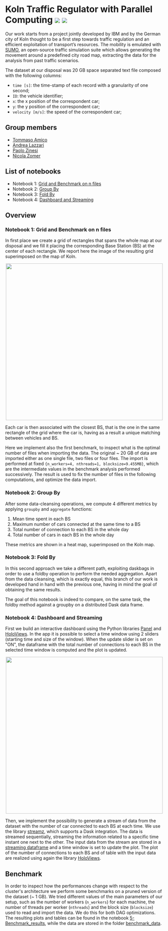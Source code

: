 # Koln Traffic Regulator with Parallel Computing ![ ](https://img.shields.io/badge/python-3c78aa?style=for-the-badge&logo=python&logoColor=ffe874) ![ ](https://img.shields.io/badge/dask-white?style=for-the-badge&logo=dask&logoColor=cc5537)
Our work starts from a project jointly developed by IBM and by the German city of Koln thought to be a first step towards traffic regulation and an efficient exploitation of transport’s resources. The mobility is emulated with [SUMO](https://sumo.dlr.de/docs/index.html), an open-source traffic simulation suite which allows generating the movement around a predefined city road map, extracting the data for the analysis from past traffic scenarios.

The dataset at our disposal was 20 GB space separated text file composed with the following columns:
- `time [s]`: the time-stamp of each record with a granularity of one second;
- `ID`: the vehicle identifier;
- `x`: the x position of the correspondent car;
- `y`: the y position of the correspondent car;
- `velocity [m/s]`: the speed of the correspondent car;

## Group members
- [Tommaso Amico](https://github.com/tommasoamico)
- [Andrea Lazzari](https://github.com/AndreaLazzari)
- [Paolo Zinesi](https://github.com/PaoloZinesi)
- [Nicola Zomer](https://github.com/NicolaZomer)

## List of notebooks
- Notebook 1: [Grid and Benchmark on n files](/1-Introduction_and_grid.ipynb)
- Notebook 2: [Group By](/2-Metrics_groupby.ipynb)
- Notebook 3: [Fold By](/3-Foldby_approach.ipynb)
- Notebook 4: [Dashboard and Streaming](/4-Dashboard_and_streaming.ipynb)

## Overview
### Notebook 1: Grid and Benchmark on n files
In first place we create a grid of rectangles that spans the whole map at our disposal and we fill it placing the corresponding Base Station (BS) at the center of each rectangle. We report here the image of the resulting grid superimposed on the map of Koln.  

<center> <img src="images/grid_BS.png" width=500/> </center>

Each car is then associated with the closest BS, that is the one in the same rectangle of the grid where the car is, having as a result a unique matching between vehicles and BS. 

Here we implement also the first benchmark, to inspect what is the optimal number of files when importing the data. The original ~ 20 GB of data are imported either as one single file, two files or four files. The import is performed at fixed `{n_workers=4, nthreads=1, blocksize=9.455MB}`, which are the intermediate values in the benchmark analysis performed successively. The result is used to fix the number of files in the following computations, and optimize the data import.

### Notebook 2: Group By
After some data-cleansing operations, we compute 4 different metrics by applying `groupby` and `aggregate` functions:
1. Mean time spent in each BS
2. Maximum number of cars connected at the same time to a BS
3. Total number of connection to each BS in the whole day
4. Total number of cars in each BS in the whole day

These metrics are shown in a heat map, superimposed on the Koln map. 

### Notebook 3: Fold By
In this second approach we take a different path, exploiting daskbags in order to use a foldby operation to perform the needed aggregation. Apart from the data cleansing, which is exactly equal, this branch of our work is developed hand in hand with the previous one, having in mind the goal of obtaining the same results.

The goal of this notebook is indeed to compare, on the same task, the foldby method against a groupby on a distributed Dask data frame.

### Notebook 4: Dashboard and Streaming
First we build an interactive dashboard using the Python libraries [Panel](https://panel.holoviz.org/) and [HoloViews](https://holoviews.org/). In the app it is possible to select a time window using 2 sliders (starting time and size of the window). When the update slider is set on "ON", the dataframe with the total number of connections to each BS in the selected time window is computed and the plot is updated. 

<center> <img src="images/preview.png" width=500/> </center>

Then, we implement the possibility to generate a stream of data from the dataset with the number of car connected to each BS at each time. We use the library [streamz](https://streamz.readthedocs.io/en/latest/), which supports a Dask integration. The data is streamed sequentially, streaming the information related to a specific time instant one next to the other. The input data from the stream are stored in a [streaming dataframe](https://streamz.readthedocs.io/en/latest/dataframes.html) and a time window is set to update the plot. The plot of the number of connections to each BS and of table with the input data are realized using again the library [HoloViews](https://holoviews.org/).

## Benchmark 
In order to inspect how the performances change with respect to the cluster's architecture we perform some benchmarks on a pruned version of the dataset (~ 1 GB). We tried different values of the main parameters of our setup, such as the number of workers (`n_workers`) for each machine, the number of threads per worker (`nthreads`) and the block size (`blocksize`) used to read and import the data. We do this for both DAG optimizations. The resulting plots and tables can be found in the notebook [5-Benchmark_results](/5-Benchmark_results.ipynb), while the data are stored in the folder [benchmark_data](/benchmark_data/).




